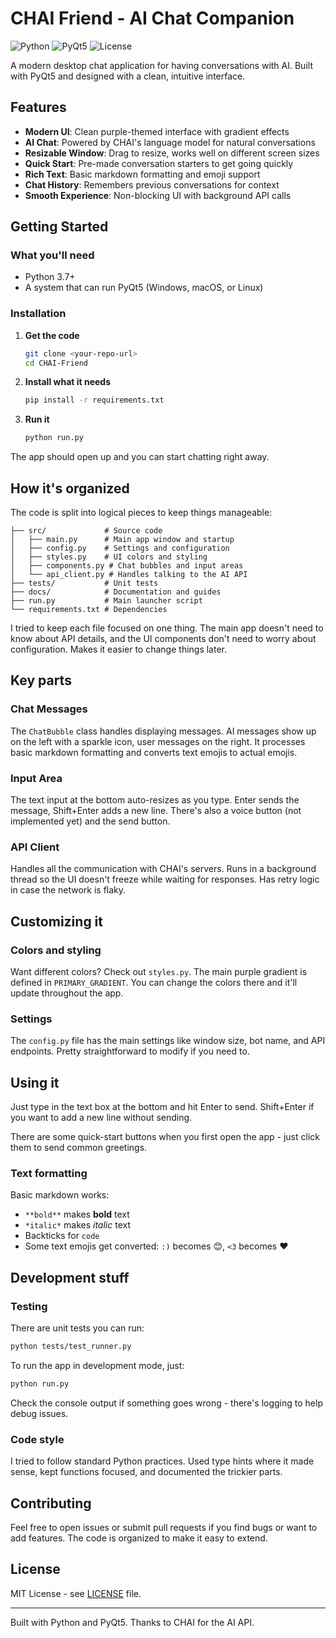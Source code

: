 # CHAI Friend - AI Chat Companion

![Python](https://img.shields.io/badge/Python-3.7+-blue.svg)
![PyQt5](https://img.shields.io/badge/PyQt5-5.15+-green.svg)
![License](https://img.shields.io/badge/License-MIT-yellow.svg)

A modern desktop chat application for having conversations with AI. Built with PyQt5 and designed with a clean, intuitive interface.

## Features

- **Modern UI**: Clean purple-themed interface with gradient effects
- **AI Chat**: Powered by CHAI's language model for natural conversations  
- **Resizable Window**: Drag to resize, works well on different screen sizes
- **Quick Start**: Pre-made conversation starters to get going quickly
- **Rich Text**: Basic markdown formatting and emoji support
- **Chat History**: Remembers previous conversations for context
- **Smooth Experience**: Non-blocking UI with background API calls

## Getting Started

### What you'll need

- Python 3.7+ 
- A system that can run PyQt5 (Windows, macOS, or Linux)

### Installation

1. **Get the code**
   ```bash
   git clone <your-repo-url>
   cd CHAI-Friend
   ```

2. **Install what it needs**
   ```bash
   pip install -r requirements.txt
   ```

3. **Run it**
   ```bash
   python run.py
   ```

The app should open up and you can start chatting right away.

## How it's organized

The code is split into logical pieces to keep things manageable:

```
├── src/             # Source code
│   ├── main.py      # Main app window and startup
│   ├── config.py    # Settings and configuration 
│   ├── styles.py    # UI colors and styling
│   ├── components.py # Chat bubbles and input areas
│   └── api_client.py # Handles talking to the AI API
├── tests/           # Unit tests
├── docs/            # Documentation and guides
├── run.py           # Main launcher script
└── requirements.txt # Dependencies
```

I tried to keep each file focused on one thing. The main app doesn't need to know about API details, and the UI components don't need to worry about configuration. Makes it easier to change things later.

## Key parts

### Chat Messages
The `ChatBubble` class handles displaying messages. AI messages show up on the left with a sparkle icon, user messages on the right. It processes basic markdown formatting and converts text emojis to actual emojis.

### Input Area  
The text input at the bottom auto-resizes as you type. Enter sends the message, Shift+Enter adds a new line. There's also a voice button (not implemented yet) and the send button.

### API Client
Handles all the communication with CHAI's servers. Runs in a background thread so the UI doesn't freeze while waiting for responses. Has retry logic in case the network is flaky.

## Customizing it

### Colors and styling
Want different colors? Check out `styles.py`. The main purple gradient is defined in `PRIMARY_GRADIENT`. You can change the colors there and it'll update throughout the app.

### Settings
The `config.py` file has the main settings like window size, bot name, and API endpoints. Pretty straightforward to modify if you need to.

## Using it

Just type in the text box at the bottom and hit Enter to send. Shift+Enter if you want to add a new line without sending.

There are some quick-start buttons when you first open the app - just click them to send common greetings.

### Text formatting
Basic markdown works:
- `**bold**` makes **bold** text
- `*italic*` makes *italic* text  
- Backticks for `code`
- Some text emojis get converted: `:)` becomes 😊, `<3` becomes ❤️

## Development stuff

### Testing
There are unit tests you can run:
```bash
python tests/test_runner.py
```

To run the app in development mode, just:
```bash
python run.py
```

Check the console output if something goes wrong - there's logging to help debug issues.

### Code style
I tried to follow standard Python practices. Used type hints where it made sense, kept functions focused, and documented the trickier parts.

## Contributing

Feel free to open issues or submit pull requests if you find bugs or want to add features. The code is organized to make it easy to extend.

## License

MIT License - see [LICENSE](LICENSE) file.

---

Built with Python and PyQt5. Thanks to CHAI for the AI API.